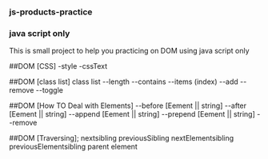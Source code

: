 ### js-products-practice
### java script only
This is small project to help you practicing on DOM using java script only 

##DOM [CSS] 
-style 
-cssText

##DOM [class list]
class list
--length
--contains
--items (index)
--add 
--remove
--toggle

##DOM [How TO Deal with Elements]
--before [Eement || string]
--after [Eement || string]
--append [Eement || string]
--prepend [Eement || string]
--remove

##DOM [Traversing];
nextsibling
previousSibling
nextElementsibling
previousElementsibling
parent element
